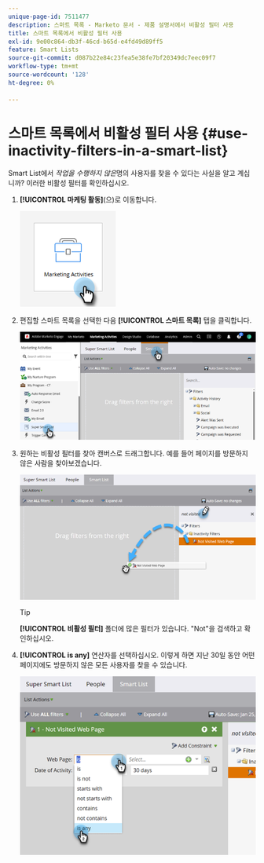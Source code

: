 ```yaml
---
unique-page-id: 7511477
description: 스마트 목록 - Marketo 문서 - 제품 설명서에서 비활성 필터 사용
title: 스마트 목록에서 비활성 필터 사용
exl-id: 9e00c864-db3f-46cd-b65d-e4fd49d89ff5
feature: Smart Lists
source-git-commit: d087b22e84c23fea5e38fe7bf20349dc7eec09f7
workflow-type: tm+mt
source-wordcount: '128'
ht-degree: 0%

---
```


# 스마트 목록에서 비활성 필터 사용 {#use-inactivity-filters-in-a-smart-list}

Smart List에서 _작업을 수행하지 않은_&#x200B;명의 사용자를 찾을 수 있다는 사실을 알고 계십니까? 이러한 비활성 필터를 확인하십시오.

1. **[!UICONTROL 마케팅 활동]**(으)로 이동합니다.

   ![](assets/use-inactivity-filters-in-a-smart-list-1.png)

1. 편집할 스마트 목록을 선택한 다음 **[!UICONTROL 스마트 목록]** 탭을 클릭합니다.

   ![](assets/use-inactivity-filters-in-a-smart-list-2.png)

1. 원하는 비활성 필터를 찾아 캔버스로 드래그합니다. 예를 들어 페이지를 방문하지 않은 사람을 찾아보겠습니다.

   ![](assets/use-inactivity-filters-in-a-smart-list-3.png)

   >[!TIP]
   >
   >**[!UICONTROL 비활성 필터]** 폴더에 많은 필터가 있습니다. &quot;Not&quot;을 검색하고 확인하십시오.

1. **[!UICONTROL is any]** 연산자를 선택하십시오. 이렇게 하면 지난 30일 동안 어떤 페이지에도 방문하지 않은 모든 사용자를 찾을 수 있습니다.

   ![](assets/use-inactivity-filters-in-a-smart-list-4.png)
